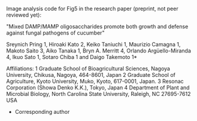 
Image analysis code for Fig5 in the research paper (preprint, not peer reviewed yet): 

"Mixed DAMP/MAMP oligosaccharides promote both growth and defense against fungal pathogens of cucumber"

Sreynich Pring 1, Hiroaki Kato 2, Keiko Taniuchi 1, Maurizio Camagna 1, Makoto Saito 3, Aiko Tanaka 1, Bryn A. Merritt 4, Orlando Argüello-Miranda 4, Ikuo Sato 1, Sotaro Chiba 1 and Daigo Takemoto 1*

Affiliations:
1 Graduate School of Bioagricultural Sciences, Nagoya University, Chikusa, Nagoya, 464-8601, Japan
2 Graduate School of Agriculture, Kyoto University, Muko, Kyoto, 617-0001, Japan.
3 Resonac Corporation (Showa Denko K.K.), Tokyo, Japan
4 Department of Plant and Microbial Biology, North Carolina State University, Raleigh, NC 27695-7612 USA
* Corresponding author
